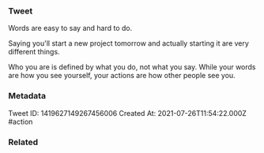 ### Tweet
Words are easy to say and hard to do.

Saying you'll start a new project tomorrow and actually starting it are very different things.

Who you are is defined by what you do, not what you say. While your words are how you see yourself, your actions are how other people see you.

### Metadata
Tweet ID: 1419627149267456006
Created At: 2021-07-26T11:54:22.000Z
#action

### Related

